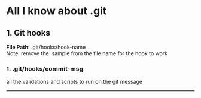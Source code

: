 # All I know about .git

## 1. Git hooks 
<b>File Path</b>: .git/hooks/hook-name
<br>
Note: remove the .sample from the file name for the hook to work

### 1. .git/hooks/commit-msg
all the validations and scripts to run on the git message

<hr style="border:2px solid rgb(128,128,128)">
